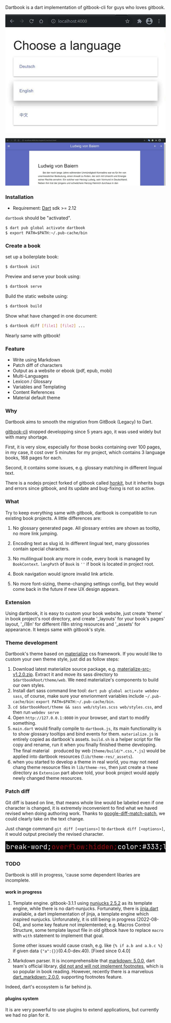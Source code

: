 Dartbook is a dart implementation of gitbook-cli for guys who loves gitbook.

![Multilingual Entry](doc/demo_entry.jpg)

![Book page looking](doc/demo_page.jpg)

### Installation

* Requirement: [Dart](https://dart.dev/get-dart) sdk >= 2.12

`dartbook` should be "activated".

```
$ dart pub global activate dartbook
$ export PATH=$PATH:~/.pub-cache/bin
```

### Create a book

set up a boilerplate book:
```sh
$ dartbook init
```

Preview and serve your book using:
```sh
$ dartbook serve
```

Build the static website using:
```sh
$ dartbook build
```

Show what have changed in one document:
```sh
$ dartbook diff [file1] [file2] ...
```

Nearly same with gitbook!

### Feature

* Write using Markdown
* Patch diff of characters
* Output as a website or ebook (pdf, epub, mobi)
* Multi-Languages
* Lexicon / Glossary
* Variables and Templating
* Content References
* Material default theme

### Why

Dartbook aims to smooth the migration from GitBook (Legacy) to Dart.

[gitbook-cli](https://github.com/GitbookIO/gitbook) stopped developping since 5 years ago, it was used widely but with many shortage.

First, it is very slow, especially for those books containing over 100 pages, in my case, it cost over 5 minutes for my project, which contains 3 language books, 168 pages for each.

Second, it contains some issues, e.g. glossary matching in different lingual text.

There is a nodejs project forked of gitbook called [honkit](https://github.com/honkit/honkit), but it inherits bugs and errors since gitbook, and its update and bug-fixing is not so active.

### What

Try to keep everything same with gitbook, dartbook is compatible to run existing book projects. A little differences are:

1. No glossary generated page. All glossary entries are shown as tooltip, no more link jumping.

2. Encoding text as slug id. In different lingual text, many glossories contain special characters.

3. No mulilingual book any more in code, every book is managed by `BookContext`. `langPath` of `Book` is `''` if book is located in project root.

4. Book navigation would ignore invalid link article.

5. No more font-sizing, theme-changing settings config, but they would come back in the future if new UX design appears.

### Extension

Using dartbook, it is easy to custom your book website, just create 'theme' in book project's root directory, and create '_layouts' for your book's pages' layout, '_i18n' for different i18n string resources and '_assets' for appearance. It keeps same with gitbook's style.

### Theme development

Dartbook's theme based on [materialize](https://github.com/materializecss/materialize/) css framework. If you would like to custom your own theme style, just did as follow steps:

  1. Download latest materialize source package, e.g. [materialize-src-v1.2.0.zip](https://github.com/materializecss/materialize/releases/download/1.2.0/materialize-src-v1.2.0.zip). Extract it and move its sass directory to `$dartbookRoot/theme/web`. We need materialize's components to build our own styles.
  2. Install dart sass command line tool: `dart pub global activate webdev sass`, of course, make sure your envrionment variables include `~/.pub-cache/bin`: `export PATH=$PATH:~/.pub-cache/bin`.
  3. `cd $dartbookRoot/theme && sass web/styles.scss web/styles.css`, and then run `webdev serve`
  4. Open `http://127.0.0.1:8080` in your browser, and start to modify something.
  5. `main.dart` would finally compile to `dartbook.js`, its main functionality is to show glossary tooltips and bind events for them. `materialize.js` is entirely copied as dartbook's assets. `build.sh` is a helper script for file copy and rename, run it when you finally finished theme developing. The final material　produced by web (`theme/build/*.css,*.js`) would be applied into dartbook resources (`lib/theme-res/_assets`).
  6. when you started to develop a theme in real world, you may not need chang theme resource files in `lib/theme-res`, then just create a `theme` directory as `Extension` part above told, your book project would apply newly changed theme resources.

### Patch diff

Git diff is based on line, that means whole line would be labeled even if one character is changed, it is extremely inconvenient to find what we haved revised when doing authoring work. Thanks to [google-diff-match-patch](https://github.com/google/diff-match-patch), we could clearly take on the text change.

Just change command `git diff [<options>]` to `dartbook diff [<options>]`, it would output precisely the revised character.

![](doc/diff-demo.png)

### TODO

Dartbook is still in progress, 'cause some dependent libaries are incomplete.

#### work in progress

1. Template engine. gitbook-3.1.1 using [nunjucks 2.5.2](https://mozilla.github.io/nunjucks) as its template engine, while there is no dart-nunjucks. Fortunately, there is [jinja.dart](pub.flutter-io.cn/packages/jinja) available, a dart implementation of jinja, a template engine which inspired nunjucks. Unforunately, it is still being in progress (2022-08-04), and some key feature not implemtented; e.g. Macros Control Structure, some template layout file in old gitbook have to replace `macro` with `with` statement to implement that goal.

    Some other issues would cause crash, e.g. like `{% if a.b and a.b.c %}` if given data `{"a":{}}`(0.4.0-dev.40).
    [Fixed since 0.4.0]

2. Markdown parser. It is incomprehensible that [markdown: 5.0.0](https://pub.flutter-io.cn/packages/markdown), dart team's official library, [did not and will not implement footnotes](https://github.com/dart-lang/markdown/issues/342), which is so popular in book reading. However, recently there is a marvelous [dart_markdown: 2.0.0](https://pub.flutter-io.cn/packages/dart_markdown), supporting footnotes feature.

Indeed, dart's ecosystem is far behind js.

#### plugins system

It is are very powerful to use plugins to extend applications, but currently we had no plan for it.
